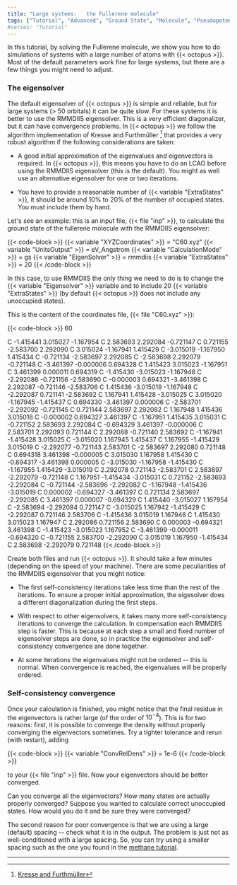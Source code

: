 ```yaml
---
title: "Large systems:   the Fullerene molecule"
tags: ["Tutorial", "Advanced", "Ground State", "Molecule", "Pseudopotentials", "DFT"]
#series: "Tutorial"
---
```



In this tutorial, by solving the Fullerene molecule, we show you how to do simulations of systems with a large number of atoms with {{< octopus >}}. Most of the default parameters work fine for large systems, but there are a few things you might need to adjust.

###  The eigensolver  

The default eigensolver of {{< octopus >}} is simple and reliable, but for large systems (> 50 orbitals) it can be quite slow. For these systems it is better to use the RMMDIIS eigensolver. This is a very efficient diagonalizer, but it can have convergence problems. In {{< octopus >}} we follow the algorithm implementation of Kresse and Furthmüller [^footnote-1] that provides a very robust algorithm if the following considerations are taken:

* A good initial approximation of the eigenvalues and eigenvectors is required. In {{< octopus >}}, this means you have to do an LCAO before using the RMMDIIS eigensolver (this is the default). You might as well use an alternative eigensolver for one or two iterations.

* You have to provide a reasonable number of {{< variable "ExtraStates" >}}, it should be around 10% to 20% of the number of occupied states. You must include them by hand.

Let's see an example: this is an input file, {{< file "inp" >}}, to calculate the ground state of the fullerene molecule with the RMMDIIS eigensolver:

{{< code-block >}}
 {{< variable "XYZCoordinates" >}} = "C60.xyz"
 {{< variable "UnitsOutput" >}} = eV_Angstrom
 {{< variable "CalculationMode" >}} = gs
 {{< variable "EigenSolver" >}} = rmmdiis
 {{< variable "ExtraStates" >}} = 20
{{< /code-block >}}

In this case, to use RMMDIIS the only thing we need to do is to change the {{< variable "Eigensolver" >}} variable and to include 20 {{< variable "ExtraStates" >}} (by default {{< octopus >}} does not include any unoccupied states).

This is the content of the coordinates file, {{< file "C60.xyz" >}}:

{{< code-block >}}
60

 C    -1.415441     3.015027    -1.167954
 C     2.583693     2.292084    -0.721147
 C     0.721155    -2.583700     2.292090
 C     3.015024    -1.167941     1.415429
 C    -3.015019    -1.167950     1.415434
 C    -0.721134    -2.583697     2.292085
 C    -2.583698     2.292079    -0.721148
 C    -3.461397    -0.000006     0.694328
 C     1.415423     3.015023    -1.167951
 C     3.461399     0.000011     0.694319
 C    -1.415430    -3.015023    -1.167948
 C    -2.292086    -0.721156    -2.583690
 C    -0.000003     0.694321    -3.461398
 C     2.292087    -0.721146    -2.583706
 C     1.415436    -3.015019    -1.167948
 C    -2.292087     0.721141    -2.583692
 C     1.167941     1.415428    -3.015025
 C     3.015020    -1.167945    -1.415437
 C     0.694330    -3.461397     0.000006
 C    -2.583701    -2.292092    -0.721145
 C     0.721144     2.583697     2.292082
 C     1.167948     1.415436     3.015018
 C    -0.000002     0.694327     3.461397
 C    -1.167951     1.415435     3.015031
 C    -0.721152     2.583693     2.292084
 C    -0.694329     3.461397    -0.000006
 C     2.583701     2.292093     0.721144
 C     2.292088    -0.721140     2.583692
 C    -1.167941    -1.415428     3.015025
 C    -3.015020     1.167945     1.415437
 C     1.167955    -1.415429     3.015019
 C    -2.292077    -0.721143     2.583701
 C    -2.583697     2.292080     0.721148
 C     0.694318     3.461398    -0.000005
 C     3.015030     1.167958     1.415430
 C    -0.694317    -3.461398     0.000005
 C    -3.015030    -1.167958    -1.415430
 C    -1.167955     1.415429    -3.015019
 C     2.292078     0.721143    -2.583701
 C     2.583697    -2.292079    -0.721148
 C     1.167951    -1.415434    -3.015031
 C     0.721152    -2.583693    -2.292084
 C    -0.721144    -2.583696    -2.292082
 C    -1.167948    -1.415436    -3.015019
 C     0.000002    -0.694327    -3.461397
 C     0.721134     2.583697    -2.292085
 C     3.461397     0.000007    -0.694329
 C     1.415440    -3.015027     1.167954
 C    -2.583694    -2.292084     0.721147
 C    -3.015025     1.167942    -1.415429
 C    -2.292087     0.721146     2.583706
 C    -1.415436     3.015019     1.167948
 C     1.415430     3.015023     1.167947
 C     2.292086     0.721156     2.583690
 C     0.000003    -0.694321     3.461398
 C    -1.415423    -3.015023     1.167952
 C    -3.461399    -0.000011    -0.694320
 C    -0.721155     2.583700    -2.292090
 C     3.015019     1.167950    -1.415434
 C     2.583698    -2.292079     0.721148
{{< /code-block >}}

Create both files and run {{< octopus >}}. It should take a few minutes (depending on the speed of your machine). There are some peculiarities of the RMMDIIS eigensolver that you might notice:

* The first self-consistency iterations take less time than the rest of the iterations. To ensure a proper initial approximation, the eigesolver does a different diagonalization during the first steps. 

* With respect to other eigensolvers, it takes many more self-consistency iterations to converge the calculation. In compensation each RMMDIIS step is faster. This is because at each step a small and fixed number of eigensolver steps are done, so in practice the eigensolver and self-consistency convergence are done together.

* At some iterations the eigenvalues might not be ordered -- this is normal. When convergence is reached, the eigenvalues will be properly ordered.

###  Self-consistency convergence  

Once your calculation is finished, you might notice that the final residue in the eigenvectors is rather large (of the order of $10^{-4}$). This is for two reasons: first, it is possible to converge the density without properly converging the eigenvectors sometimes. Try a tighter tolerance and rerun (with restart), adding

{{< code-block >}}
 {{< variable "ConvRelDens" >}} = 1e-6
{{< /code-block >}}

to your {{< file "inp" >}} file. Now your eigenvectors should be better converged.

Can you converge all the eigenvectors? How many states are actually properly converged? Suppose you wanted to calculate correct unoccupied states. How would you do it and be sure they were converged?

The second reason for poor convergence is that we are using a large (default) spacing -- check what it is in the output. The problem is just not as well-conditioned with a large spacing. So, you can try using a smaller spacing such as the one you found in the [methane tutorial](../Methane_molecule ).


[^footnote-1]: [Kresse and Furthmüller](http://dx.doi.org/10.1103/PhysRevB.54.11169) 





---------------------------------------------
